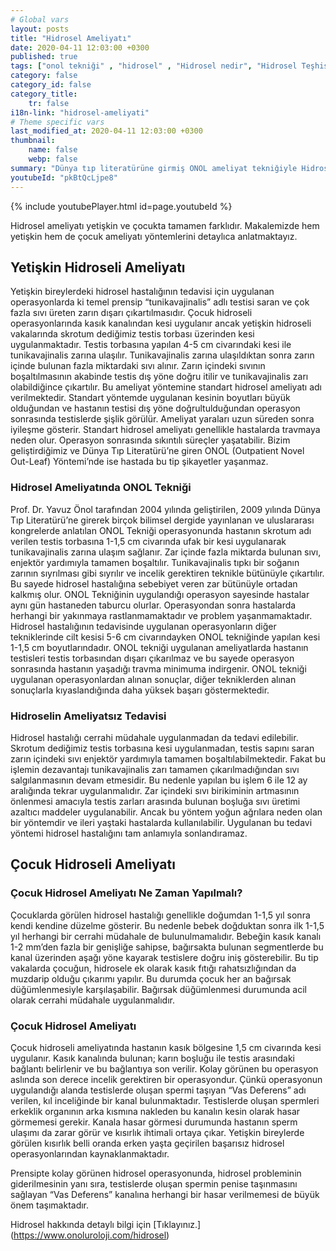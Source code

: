 ```yaml
---
# Global vars
layout: posts
title: "Hidrosel Ameliyatı"
date: 2020-04-11 12:03:00 +0300
published: true
tags: ["onol tekniği" , "hidrosel" , "Hidrosel nedir", "Hidrosel Teşhis", "Hidrosel Belirti", "Hidrosel Ameliyat Tekniği", "Hidrosel ameliyatı" ,  "Yetişkin hidroseli", "çocuk hidroseli" , "hidrosel nedeni" , "hidrosel tedavi" , "hidrosel çözüm" , "hidrosel ameliyatsız tedavi" , "hidrosel ameliyatı ne zaman yapılır", "onol tekniği nedir" , "onol ameliyatı" , "onol hidrosel ameliyatı"]
category: false
category_id: false
category_title:
    tr: false
i18n-link: "hidrosel-ameliyati"
# Theme specific vars
last_modified_at: 2020-04-11 12:03:00 +0300
thumbnail:
    name: false
    webp: false
summary: "Dünya tıp literatürüne girmiş ONOL ameliyat tekniğiyle Hidrosel ameliyatı nasıl yapılır? , Hidrosel nedir? , Hidrosel Teşhisi? , Hidrosel Belirtileri? , Hidrosel Ameliyat Teknikleri? ,  Hidrosel ameliyatının incelikleri? , Yetişkin hidroseli , çocuk hidroseli , Yetişkin hidroseli ve çocuk hidroseli ile alakalı geniş bilgi.."
youtubeId: "pkBtQcLjpe8"
---
```

{% include youtubePlayer.html id=page.youtubeId %}




Hidrosel ameliyatı yetişkin ve çocukta tamamen farklıdır. Makalemizde hem yetişkin hem de çocuk ameliyatı yöntemlerini detaylıca anlatmaktayız.

## Yetişkin Hidroseli Ameliyatı

Yetişkin bireylerdeki hidrosel hastalığının tedavisi için uygulanan operasyonlarda ki temel prensip “tunikavajinalis” adlı testisi saran ve çok fazla sıvı üreten zarın dışarı çıkartılmasıdır. Çocuk hidroseli operasyonlarında kasık kanalından kesi uygulanır ancak yetişkin hidroseli vakalarında skrotum dediğimiz testis torbası üzerinden kesi uygulanmaktadır. Testis torbasına yapılan 4-5 cm civarındaki kesi ile tunikavajinalis zarına ulaşılır. Tunikavajinalis zarına ulaşıldıktan sonra zarın içinde bulunan fazla miktardaki sıvı alınır. Zarın içindeki sıvının boşaltılmasının akabinde testis dış yöne doğru itilir ve tunikavajinalis zarı olabildiğince çıkartılır. Bu ameliyat yöntemine standart hidrosel ameliyatı adı verilmektedir. Standart yöntemde uygulanan kesinin boyutları büyük olduğundan ve hastanın testisi dış yöne doğrultulduğundan operasyon sonrasında testislerde şişlik görülür. Ameliyat yaraları uzun süreden sonra iyileşme gösterir. Standart hidrosel ameliyatı genellikle hastalarda travmaya neden olur. Operasyon sonrasında sıkıntılı süreçler yaşatabilir. Bizim geliştirdiğimiz ve Dünya Tıp Literatürü’ne giren ONOL (Outpatient Novel Out-Leaf) Yöntemi’nde ise hastada bu tip şikayetler yaşanmaz.

### Hidrosel Ameliyatında ONOL Tekniği

Prof. Dr. Yavuz Önol tarafından 2004 yılında geliştirilen, 2009 yılında Dünya Tıp Literatürü’ne girerek birçok bilimsel dergide yayınlanan ve uluslararası kongrelerde anlatılan ONOL Tekniği operasyonunda hastanın skrotum adı verilen testis torbasına 1-1,5 cm civarında ufak bir kesi uygulanarak tunikavajinalis zarına ulaşım sağlanır. Zar içinde fazla miktarda bulunan sıvı, enjektör yardımıyla tamamen boşaltılır. Tunikavajinalis tıpkı bir soğanın zarının sıyrılması gibi sıyrılır ve incelik gerektiren teknikle bütünüyle çıkartılır. Bu sayede hidrosel hastalığına sebebiyet veren zar bütünüyle ortadan kalkmış olur. ONOL Tekniğinin uygulandığı operasyon sayesinde hastalar aynı gün hastaneden taburcu olurlar. Operasyondan sonra hastalarda herhangi bir yakınmaya rastlanmamaktadır ve problem yaşanmamaktadır. Hidrosel hastalığının tedavisinde uygulanan operasyonların diğer tekniklerinde cilt kesisi 5-6 cm civarındayken ONOL tekniğinde yapılan kesi 1-1,5 cm boyutlarındadır. ONOL tekniği uygulanan ameliyatlarda hastanın testisleri testis torbasından dışarı çıkarılmaz ve bu sayede operasyon sonrasında hastanın yaşadığı travma minimuma indirgenir. ONOL tekniği uygulanan operasyonlardan alınan sonuçlar, diğer tekniklerden alınan sonuçlarla kıyaslandığında daha yüksek başarı göstermektedir.

### Hidroselin Ameliyatsız Tedavisi

Hidrosel hastalığı cerrahi müdahale uygulanmadan da tedavi edilebilir. Skrotum dediğimiz testis torbasına kesi uygulanmadan, testis sapını saran zarın içindeki sıvı enjektör yardımıyla tamamen boşaltılabilmektedir. Fakat bu işlemin dezavantajı tunikavajinalis zarı tamamen çıkarılmadığından sıvı salgılanmasının devam etmesidir. Bu nedenle yapılan bu işlem 6 ile 12 ay aralığında tekrar uygulanmalıdır. Zar içindeki sıvı birikiminin artmasının önlenmesi amacıyla testis zarları arasında bulunan boşluğa sıvı üretimi azaltıcı maddeler uygulanabilir. Ancak bu yöntem yoğun ağrılara neden olan bir yöntemdir ve ileri yaştaki hastalarda kullanılabilir. Uygulanan bu tedavi yöntemi hidrosel hastalığını tam anlamıyla sonlandıramaz.

## Çocuk Hidroseli Ameliyatı

### Çocuk Hidrosel Ameliyatı Ne Zaman Yapılmalı?

Çocuklarda görülen hidrosel hastalığı genellikle doğumdan 1-1,5 yıl sonra kendi kendine düzelme gösterir. Bu nedenle bebek doğduktan sonra ilk 1-1,5 yıl herhangi bir cerrahi müdahale de bulunulmamalıdır. Bebeğin kasık kanalı 1-2 mm’den fazla bir genişliğe sahipse, bağırsakta bulunan segmentlerde bu kanal üzerinden aşağı yöne kayarak testislere doğru iniş gösterebilir. Bu tip vakalarda çocuğun, hidrosele ek olarak kasık fıtığı rahatsızlığından da muzdarip olduğu çıkarımı yapılır. Bu durumda çocuk her an bağırsak düğümlenmesiyle karşılaşabilir. Bağırsak düğümlenmesi durumunda acil olarak cerrahi müdahale uygulanmalıdır.

### Çocuk Hidrosel Ameliyatı

Çocuk hidroseli ameliyatında hastanın kasık bölgesine 1,5 cm civarında kesi uygulanır. Kasık kanalında bulunan; karın boşluğu ile testis arasındaki bağlantı belirlenir ve bu bağlantıya son verilir. Kolay görünen bu operasyon aslında son derece incelik gerektiren bir operasyondur. Çünkü operasyonun uygulandığı alanda testislerde oluşan spermi taşıyan “Vas Deferens” adı verilen, kıl inceliğinde bir kanal bulunmaktadır. Testislerde oluşan spermleri erkeklik organının arka kısmına nakleden bu kanalın kesin olarak hasar görmemesi gerekir. Kanala hasar görmesi durumunda hastanın sperm ulaşımı da zarar görür ve kısırlık ihtimali ortaya çıkar. Yetişkin bireylerde görülen kısırlık belli oranda erken yaşta geçirilen başarısız hidrosel operasyonlarından kaynaklanmaktadır.

Prensipte kolay görünen hidrosel operasyonunda, hidrosel probleminin giderilmesinin yanı sıra, testislerde oluşan spermin penise taşınmasını sağlayan “Vas Deferens” kanalına herhangi bir hasar verilmemesi de büyük önem taşımaktadır.


Hidrosel hakkında detaylı bilgi için [Tıklayınız.] (https://www.onoluroloji.com/hidrosel)

